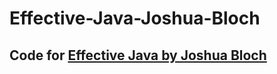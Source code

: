 # Effective-Java-Joshua-Bloch
## Code for [Effective Java by Joshua Bloch](https://www.amazon.com.au/Effective-Java-Joshua-Bloch/dp/0134685997/)
